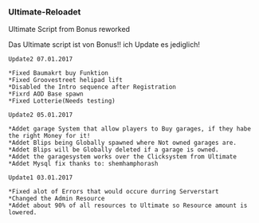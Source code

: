 ### Ultimate-Reloadet
Ultimate Script from Bonus reworked

Das Ultimate script ist von Bonus!! ich Update es jediglich!

```
Update2 07.01.2017

*Fixed Baumakrt buy Funktion
*Fixed Groovestreet helipad lift
*Disabled the Intro sequence after Registration
*Fixrd AOD Base spawn
*Fixed Lotterie(Needs testing)
```

```
Update2 05.01.2017

*Addet garage System that allow players to Buy garages, if they habe the right Money for it!
*Addet Blips being Globally spawned where Not owned garages are.
*Addet Blips will be Globally deleted if a garage is owned.
*Addet the garagesystem works over the Clicksystem from Ultimate
*Addet Mysql fix thanks to: shemhamphorash
```

```
Update1 03.01.2017

*Fixed alot of Errors that would occure durring Serverstart
*Changed the Admin Resource
*Addet about 90% of all resources to Ultimate so Resource amount is lowered.
```
